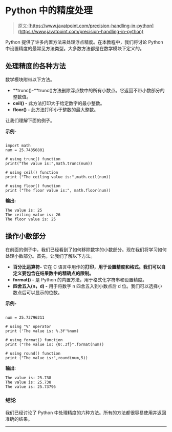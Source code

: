 # Python 中的精度处理

> 原文:[https://www.javatpoint.com/precision-handling-in-python](https://www.javatpoint.com/precision-handling-in-python)

Python 提供了许多内置方法来处理浮点精度。在本教程中，我们将讨论 Python 中设置精度的最常见方法类型。大多数方法都是在数学模块下定义的。

## 处理精度的各种方法

数学模块附带以下方法。

*   **trunc()-**trunc()方法删除浮点数中的所有小数点。它返回不带小数部分的整数值。
*   **ceil() -** 此方法打印大于给定数字的最小整数。
*   **floor() -** 此方法打印小于整数的最大整数。

让我们理解下面的例子。

**示例-**

```

import math
num = 25.74356801

# using trunc() function
print("The value is:",math.trunc(num))

# using ceil() function
print ("The ceiling value is:",math.ceil(num)) 

# using floor() function
print ("The floor value is:", math.floor(num)) 

```

**输出:**

```
The value is: 25
The ceiling value is: 26
The floor value is: 25

```

## 操作小数部分

在前面的例子中，我们已经看到了如何移除数字的小数部分。现在我们将学习如何处理小数部分。首先，让我们了解以下方法。

*   **百分比运算符-** 它在 C 语言中用作的**打印，用于设置精度和格式。我们可以自定义要包含在结果数中的精确点的限制。**
*   **format() -** 是 Python 的内置方法，用于格式化字符串和设置精度。
*   **四舍五入(n，d) -** 用于将数字 n 四舍五入到小数点后 d 位。我们可以选择小数点后可以显示的位数。

**示例-**

```

num = 25.73796211

# using "%" operator
print ('The value is: %.3f'%num) 

# using format() function
print ("The value is: {0:.3f}".format(num)) 

# using round() function
print ("The value is:",round(num,5))

```

**输出:**

```
The value is: 25.738
The value is: 25.738
The value is: 25.73796

```

### 结论

我们已经讨论了 Python 中处理精度的六种方法。所有的方法都很容易使用并返回准确的结果。

* * *
